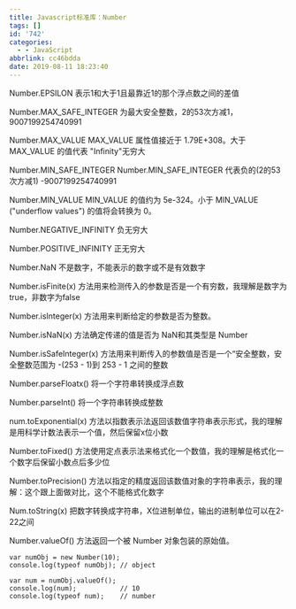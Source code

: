 ```yaml
---
title: Javascript标准库：Number
tags: []
id: '742'
categories:
  - - JavaScript
abbrlink: cc46bdda
date: 2019-08-11 18:23:40
---
```


Number.EPSILON 表示1和大于1且最靠近1的那个浮点数之间的差值

Number.MAX\_SAFE\_INTEGER 为最大安全整数，2的53次方减1， 9007199254740991

Number.MAX\_VALUE MAX\_VALUE 属性值接近于 1.79E+308。大于 MAX\_VALUE 的值代表 "Infinity"无穷大

Number.MIN\_SAFE\_INTEGER Number.MIN\_SAFE\_INTEGER 代表负的(2的53次方减1) -9007199254740991

Number.MIN\_VALUE MIN\_VALUE 的值约为 5e-324。小于 MIN\_VALUE ("underflow values") 的值将会转换为 0。

Number.NEGATIVE\_INFINITY 负无穷大

Number.POSITIVE\_INFINITY 正无穷大

Number.NaN 不是数字，不能表示的数字或不是有效数字

Number.isFinite(x) 方法用来检测传入的参数是否是一个有穷数，我理解是数字为true，非数字为false

Number.isInteger(x) 方法用来判断给定的参数是否为整数。

Number.isNaN(x) 方法确定传递的值是否为 NaN和其类型是 Number

Number.isSafeInteger(x) 方法用来判断传入的参数值是否是一个“安全整数，安全整数范围为 -(253 - 1)到 253 - 1 之间的整数

Number.parseFloatx() 将一个字符串转换成浮点数

Number.parseInt() 将一个字符串转换成整数

num.toExponential(x) 方法以指数表示法返回该数值字符串表示形式，我的理解是用科学计数法表示一个值，然后保留x位小数

Number.toFixed() 方法使用定点表示法来格式化一个数值，我的理解是格式化一个数字后保留小数点后多少位

Number.toPrecision() 方法以指定的精度返回该数值对象的字符串表示，我的理解：这个跟上面做对比，这个不能格式化数字

Num.toString(x) 把数字转换成字符串，X位进制单位，输出的进制单位可以在2-22之间

Number.valueOf() 方法返回一个被 Number 对象包装的原始值。

```
var numObj = new Number(10);
console.log(typeof numObj); // object

var num = numObj.valueOf();
console.log(num);           // 10
console.log(typeof num);    // number
```